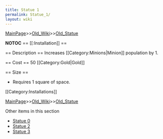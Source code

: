 ```yaml
---
title: Statue 1
permalink: Statue_1/
layout: wiki
---
```


[MainPage](/keeperrl_wiki/ "wikilink")>>[Old_Wiki](/keeperrl_wiki/Old_Wiki "wikilink")>>[Old_Statue](/keeperrl_wiki/Old_Statue "wikilink")

__NOTOC__
== [[:Installation]] ==

== Description ==
Increases [[Category:Minions|Minion]] population by 1.

== Cost ==
50 [[Category:Gold|Gold]]

== Size ==
* Requires 1 square of space.

[[Category:Installations]]

[MainPage](/keeperrl_wiki/ "wikilink")>>[Old_Wiki](/keeperrl_wiki/Old_Wiki "wikilink")>>[Old_Statue](/keeperrl_wiki/Old_Statue "wikilink")

Other items in this section
-    [Statue 0](/keeperrl_wiki/Statue_0 "wikilink")
-    [Statue 2](/keeperrl_wiki/Statue_2 "wikilink")
-    [Statue 3](/keeperrl_wiki/Statue_3 "wikilink")
